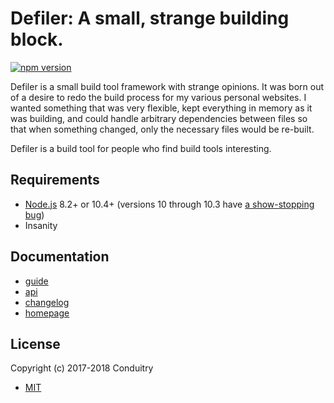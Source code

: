 # Defiler: A small, strange building block.

[![npm version](https://img.shields.io/npm/v/defiler.svg?style=flat-square)](https://www.npmjs.com/package/defiler)

Defiler is a small build tool framework with strange opinions. It was born out of a desire to redo the build process for my various personal websites. I wanted something that was very flexible, kept everything in memory as it was building, and could handle arbitrary dependencies between files so that when something changed, only the necessary files would be re-built.

Defiler is a build tool for people who find build tools interesting.

## Requirements

- [Node.js](https://nodejs.org/) 8.2+ or 10.4+ (versions 10 through 10.3 have [a show-stopping bug](https://github.com/nodejs/node/issues/20274))
- Insanity

## Documentation

- [guide](GUIDE.md#readme)
- [api](API.md#readme)
- [changelog](CHANGELOG.md#readme)
- [homepage](https://cndtr.io/defiler)

## License

Copyright (c) 2017-2018 Conduitry

- [MIT](LICENSE)
